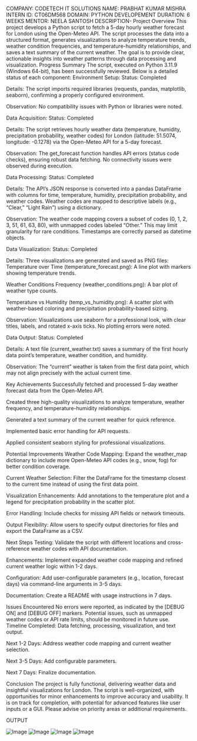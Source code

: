 COMPANY: CODETECH IT SOLUTIONS
NAME: PRABHAT KUMAR MISHRA 
INTERN ID: CT06DM568
DOMAIN: PYTHON DEVELOPEMENT
DURATION: 6 WEEKS
MENTOR: NEELA SANTOSH
DESCRIPTION-
Project Overview
This project develops a Python script to fetch a 5-day hourly weather forecast for London using the Open-Meteo API. The script processes the data into a structured format, generates visualizations to analyze temperature trends, weather condition frequencies, and temperature-humidity relationships, and saves a text summary of the current weather. The goal is to provide clear, actionable insights into weather patterns through data processing and visualization.
Progress Summary
The script, executed on Python 3.11.9 (Windows 64-bit), has been successfully reviewed. Below is a detailed status of each component:
Environment Setup:
Status: Completed

Details: The script imports required libraries (requests, pandas, matplotlib, seaborn), confirming a properly configured environment.

Observation: No compatibility issues with Python or libraries were noted.

Data Acquisition:
Status: Completed

Details: The script retrieves hourly weather data (temperature, humidity, precipitation probability, weather codes) for London (latitude: 51.5074, longitude: -0.1278) via the Open-Meteo API for a 5-day forecast.

Observation: The get_forecast function handles API errors (status code checks), ensuring robust data fetching. No connectivity issues were observed during execution.

Data Processing:
Status: Completed

Details: The API’s JSON response is converted into a pandas DataFrame with columns for time, temperature, humidity, precipitation probability, and weather codes. Weather codes are mapped to descriptive labels (e.g., “Clear,” “Light Rain”) using a dictionary.

Observation: The weather code mapping covers a subset of codes (0, 1, 2, 3, 51, 61, 63, 80), with unmapped codes labeled “Other.” This may limit granularity for rare conditions. Timestamps are correctly parsed as datetime objects.

Data Visualization:
Status: Completed

Details: Three visualizations are generated and saved as PNG files:
Temperature over Time (temperature_forecast.png): A line plot with markers showing temperature trends.

Weather Conditions Frequency (weather_conditions.png): A bar plot of weather type counts.

Temperature vs Humidity (temp_vs_humidity.png): A scatter plot with weather-based coloring and precipitation probability-based sizing.

Observation: Visualizations use seaborn for a professional look, with clear titles, labels, and rotated x-axis ticks. No plotting errors were noted.

Data Output:
Status: Completed

Details: A text file (current_weather.txt) saves a summary of the first hourly data point’s temperature, weather condition, and humidity.

Observation: The “current” weather is taken from the first data point, which may not align precisely with the actual current time.

Key Achievements
Successfully fetched and processed 5-day weather forecast data from the Open-Meteo API.

Created three high-quality visualizations to analyze temperature, weather frequency, and temperature-humidity relationships.

Generated a text summary of the current weather for quick reference.

Implemented basic error handling for API requests.

Applied consistent seaborn styling for professional visualizations.

Potential Improvements
Weather Code Mapping: Expand the weather_map dictionary to include more Open-Meteo API codes (e.g., snow, fog) for better condition coverage.

Current Weather Selection: Filter the DataFrame for the timestamp closest to the current time instead of using the first data point.

Visualization Enhancements: Add annotations to the temperature plot and a legend for precipitation probability in the scatter plot.

Error Handling: Include checks for missing API fields or network timeouts.

Output Flexibility: Allow users to specify output directories for files and export the DataFrame as a CSV.

Next Steps
Testing: Validate the script with different locations and cross-reference weather codes with API documentation.

Enhancements: Implement expanded weather code mapping and refined current weather logic within 1-2 days.

Configuration: Add user-configurable parameters (e.g., location, forecast days) via command-line arguments in 3-5 days.

Documentation: Create a README with usage instructions in 7 days.

Issues Encountered
No errors were reported, as indicated by the [DEBUG ON] and [DEBUG OFF] markers. Potential issues, such as unmapped weather codes or API rate limits, should be monitored in future use.
Timeline
Completed: Data fetching, processing, visualization, and text output.

Next 1-2 Days: Address weather code mapping and current weather selection.

Next 3-5 Days: Add configurable parameters.

Next 7 Days: Finalize documentation.

Conclusion
The project is fully functional, delivering weather data and insightful visualizations for London. The script is well-organized, with opportunities for minor enhancements to improve accuracy and usability. It is on track for completion, with potential for advanced features like user inputs or a GUI. Please advise on priority areas or additional requirements.


OUTPUT

![Image](https://github.com/user-attachments/assets/9b89b2b4-0faa-4568-97c6-e0162d9044cf)
![Image](https://github.com/user-attachments/assets/a83ccb0d-aaed-463a-8e8b-e73157d9c302)
![Image](https://github.com/user-attachments/assets/fb5c9d70-9b9b-421b-859c-7d783beaf28a)
![Image](https://github.com/user-attachments/assets/ec65989c-0d78-4d2c-ad26-620e1cb4e022)


